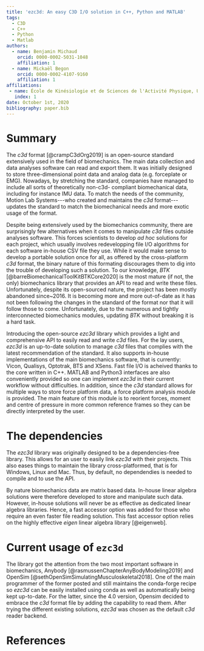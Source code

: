 ```yaml
---
title: 'ezc3d: An easy C3D I/O solution in C++, Python and MATLAB'
tags:
  - C3D
  - C++
  - Python
  - Matlab
authors:
  - name: Benjamin Michaud
    orcid: 0000-0002-5031-1048
    affiliation: 1
  - name: Mickaël Begon
    orcid: 0000-0002-4107-9160
    affiliation: 1
affiliations:
 - name: École de Kinésiologie et de Sciences de l'Activité Physique, Université de Montréal
   index: 1
date: October 1st, 2020
bibliography: paper.bib
---
```


# Summary
The *c3d* format [@crampC3dOrg2019] is an open-source standard extensively used in the field of biomechanics.
The main data collection and data analyses software can read and export them. 
It was initially designed to store three-dimensional point data and analog data (e.g. forceplate or EMG).
Nowadays, by stretching the standard, companies have managed to include all sorts of theoretically non-c3d-
compliant biomechanical data, including for instance IMU data.
To match the needs of the community, Motion Lab Systems---who created and maintains the *c3d* format---updates the standard to match the biomechanical needs and more exotic usage of the format.

Despite being extensively used by the biomechanics community, there are surprisingly few alternatives when it comes to manipulate *c3d* files outside analyses software. 
This forces scientists to develop *ad hoc* solutions for each project, which usually involves redevelopping file I/O algorithms for each software in-house CSV file they use. 
While it would make sense to develop a portable solution once for all, as offered by the cross-platform *c3d* format, the binary nature of this formating discourages them to dig into the trouble of developing such a solution.
To our knowledge, *BTK* [@barreBiomechanicalToolKitBTKCore2020] is the most mature (if not, the only) biomechanics library that provides an API to read and write these files.
Unfortunately, despite its open-sourced nature, the project has been mostly abandoned since~2016.
It is becoming more and more out-of-date as it has not been following the changes in the standard of the format nor that it will follow those to come.
Unfortunately, due to the numerous and tightly interconnected biomechanics modules, updating *BTK* without breaking it is a hard task.

Introducing the open-source *ezc3d* library which provides a light and comprehensive API to easily read and write *c3d* files. 
For the lay users, *ezc3d* is an up-to-date solution to manage *c3d* files that complies with the latest recommendation of the standard.
It also supports in-house implementations of the main biomechanics software, that is currently: Vicon, Qualisys, Optotrak, BTS and XSens. 
Fast file I/O is acheived thanks to the core written in C++.
MATLAB and Python3 interfaces are also conveniently provided so one can implement *ezc3d* in their current workflow without difficulties.
In addition, since the *c3d* standard allows for multiple ways to store force platform data, a force platform analysis module is provided.
The main feature of this module is to reorient forces, moment and centre of pressure in more common reference frames so they can be directly interpreted by the user. 

# The dependencies
The *ezc3d* library was originally designed to be a dependencies-free library.
This allows for an user to easily link *ezc3d* with their projects. 
This also eases things to maintain the library cross-platformed, that is for Windows, Linux and Mac. 
Thus, by default, no dependendies is needed to compile and to use the API.

By nature biomechanics data are matrix based data. 
In-house linear algebra solutions were therefore developed to store and manipulate such data.
However, in-house solutions will never be as effective as dedicated linear algebra libraries. 
Hence, a fast accessor option was added for those who require an even faster file reading solution.
This fast accessor option relies on the highly effective *eigen* linear algebra library [@eigenweb].

# Current usage of `ezc3d`
The library got the attention from the two most important software in biomechanics, Anybody [@rasmussenChapterAnyBodyModeling2019] and OpenSim [@sethOpenSimSimulatingMusculoskeletal2018].
One of the main programmer of the former posted and still maintains the conda-forge recipe so *ezc3d* can be easily installed using conda as well as automatically being kept up-to-date.
For the latter, since the 4.0 version, Opensim decided to embrace the *c3d* format file by adding the capability to read them.
After trying the different existing solutions, *ezc3d* was chosen as the default *c3d* reader backend.

# References
